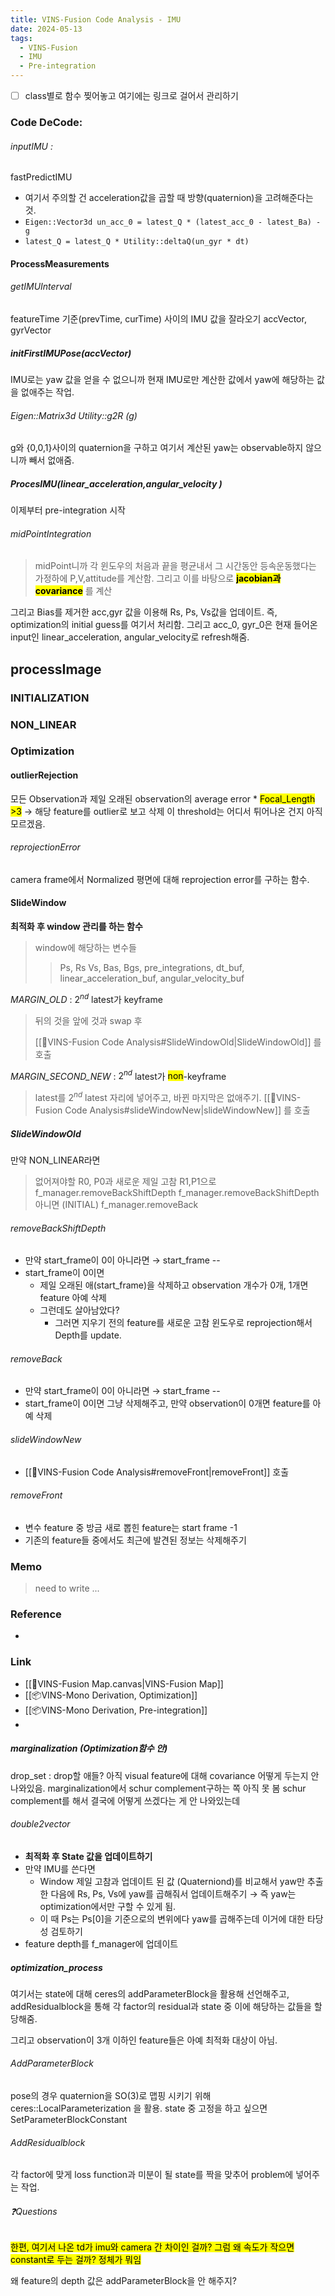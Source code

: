 ```yaml
---
title: VINS-Fusion Code Analysis - IMU
date: 2024-05-13
tags:
  - VINS-Fusion
  - IMU
  - Pre-integration
---
```


- [ ] class별로 함수 찢어놓고 여기에는 링크로 걸어서 관리하기
### Code DeCode: 
###### inputIMU : 
fastPredictIMU
- 여기서 주의할 건 acceleration값을 곱할 때 방향(quaternion)을 고려해준다는 것.
- `Eigen::Vector3d un_acc_0 = latest_Q * (latest_acc_0 - latest_Ba) - g`
- `latest_Q = latest_Q * Utility::deltaQ(un_gyr * dt)`



#### ProcessMeasurements
###### getIMUInterval
featureTime 기준(prevTime, curTime) 사이의 IMU 값을 잘라오기
accVector, gyrVector


##### initFirstIMUPose(accVector)
IMU로는 yaw 값을 얻을 수 없으니까 현재 IMU로만 계산한 값에서 yaw에 해당하는 값을 없애주는 작업.
###### Eigen::Matrix3d Utility::g2R (g)
 g와 {0,0,1}사이의 quaternion을 구하고 여기서 계산된 yaw는 observable하지 않으니까 빼서 없애줌.






##### ProcesIMU(linear_acceleration,angular_velocity )
이제부터 pre-integration 시작
###### midPointIntegration
> midPoint니까 각 윈도우의 처음과 끝을 평균내서 그 시간동안 등속운동했다는 가정하에 P,V,attitude를 계산함.
>  그리고 이를 바탕으로 **<mark class="hltr-yellow">jacobian과 covariance</mark>** 를 계산

그리고 Bias를 제거한 acc,gyr 값을 이용해 Rs, Ps, Vs값을 업데이트. 즉, optimization의 initial guess를 여기서 처리함.
그리고 acc_0, gyr_0은 현재 들어온 input인 linear_acceleration, angular_velocity로 refresh해줌.

## processImage
### INITIALIZATION
### NON_LINEAR

### Optimization

#### outlierRejection
모든 Observation과 제일 오래된 observation의 
average error * <mark class="hltr-red">Focal_Length >3</mark> → 해당 feature를 outlier로 보고 삭제
이 threshold는 어디서 튀어나온 건지 아직 모르겠음.

###### reprojectionError
camera frame에서 Normalized 평면에 대해 reprojection error를 구하는 함수.
#### SlideWindow
**최적화 후 window 관리를 하는 함수**

>window에 해당하는 변수들
>>Ps, Rs
>>Vs, Bas, Bgs, pre_integrations, dt_buf, linear_acceleration_buf, angular_velocity_buf

*MARGIN_OLD* : $2^{nd}$ latest가 keyframe
 > 뒤의 것을 앞에 것과 swap 후 
 > >
 > [[🧩VINS-Fusion Code Analysis#SlideWindowOld|SlideWindowOld]] 를 호출
 
 *MARGIN_SECOND_NEW* : $2^{nd}$ latest가 <mark class="hltr-orange">non</mark>-keyframe
 > latest를 $2^{nd}$ latest 자리에 넣어주고, 바뀐 마지막은 없애주기.
 > [[🧩VINS-Fusion Code Analysis#slideWindowNew|slideWindowNew]] 를 호출
 > 
 > 
##### SlideWindowOld
 만약 NON_LINEAR라면
 > 없어져야할 R0, P0과 새로운 제일 고참 R1,P1으로 f_manager.removeBackShiftDepth
 > f_manager.removeBackShiftDepth
 아니면 (INITIAL)
 > f_manager.removeBack
 
 
###### removeBackShiftDepth
- 만약 start_frame이 0이 아니라면  → start_frame --
- start_frame이 0이면
	- 제일 오래된 애(start_frame)을 삭제하고 observation 개수가 0개, 1개면 feature 아예 삭제
	- 그런데도 살아남았다?
		- 그러면 지우기 전의 feature를 새로운 고참 윈도우로 reprojection해서 Depth를 update.


###### removeBack
- 만약 start_frame이 0이 아니라면 → start_frame --
- start_frame이 0이면 그냥 삭제해주고, 만약 observation이 0개면 feature를 아예 삭제

 > 
 
###### slideWindowNew
- [[🧩VINS-Fusion Code Analysis#removeFront|removeFront]] 호출

###### removeFront
- 변수 feature 중 방금 새로 뽑힌 feature는 start frame -1
- 기존의 feature들 중에서도 최근에 발견된 정보는 삭제해주기

### Memo
> need to write ...

### Reference
- 

### Link
- [[🧩VINS-Fusion Map.canvas|VINS-Fusion Map]]
- [[📦️VINS-Mono Derivation, Optimization]]
- [[📦️VINS-Mono Derivation, Pre-integration]]
- 

##### marginalization (Optimization함수 안)
drop_set : drop할 애들?
아직 visual feature에 대해 covariance 어떻게 두는지 안 나와있음.
marginalization에서 schur complement구하는 쪽 아직 못 봄
schur complement를 해서 결국에 어떻게 쓰겠다는 게 안 나와있는데

###### double2vector
- **최적화 후 State 값을 업데이트하기**
- 만약 IMU를 쓴다면
	- Window 제일 고참과 업데이트 된 값 (Quaterniond)를 비교해서 yaw만 추출한 다음에 Rs, Ps, Vs에 yaw를 곱해줘서 업데이트해주기 → 즉 yaw는 optimization에서만 구할 수 있게 됨.
	- 이 때 Ps는 Ps[0]을 기준으로의 변위에다 yaw를 곱해주는데 이거에 대한 타당성 검토하기
- feature depth를 f_manager에 업데이트

##### optimization_process
여기서는 state에 대해 ceres의 addParameterBlock을 활용해 선언해주고, addResidualblock을 통해 각 factor의 residual과 state 중 이에 해당하는 값들을 할당해줌.

그리고 observation이 3개 이하인 feature들은 아예 최적화 대상이 아님.
###### AddParameterBlock
pose의 경우 quaternion을 SO(3)로 맵핑 시키기 위해 ceres::LocalParameterization 을 활용.
state 중 고정을 하고 싶으면 SetParameterBlockConstant

###### AddResidualblock
각 factor에 맞게 loss function과 미분이 될 state를 짝을 맞추어 problem에 넣어주는 작업.

###### ❓️Questions
<mark class="hltr-red">한편, 여기서 나온 td가 imu와 camera 간 차이인 걸까? 그럼 왜 속도가 작으면 constant로 두는 걸까? 정체가 뭐임</mark>

왜 feature의 depth 값은 addParameterBlock을 안 해주지?